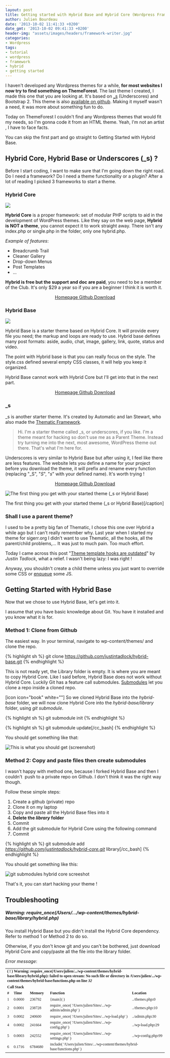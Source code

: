 ```yaml
---
layout: post
title: Getting started with Hybrid Base and Hybrid Core (Wordpress Framework)
author: Julien Bourdeau
date: '2013-10-02 11:41:33 +0200'
date_gmt: '2013-10-02 09:41:33 +0200'
header-img: "assets/images/headers/framework-writer.jpg"
categories:
- Wordpress
tags:
- tutorial
- wordpress
- framework
- hybrid
- getting started
---
```


I haven't developed any Wordpress themes for a while, **for most websites I now try to find something on ThemeForest**. The last theme I created, I made this one that you are looking at. It's based on [_s](http://underscores.me/) (Underscores) and Bootstrap 2. This theme is also [available on github](https://github.com/julienbourdeau/sigerr-theme). Making it myself wasn't a need, it was more about something fun to do.

Today on ThemeForest I couldn't find any Wordpress themes that would fit my needs, so I'm gonna code it from an HTML theme. Yeah, I'm not an artist , I have to face facts.

<div class='alert alert-info'>
You can skip the first part and go straight to Getting Started with Hybrid Base.
</div>

## Hybrid Core, Hybrid Base or Underscores (_s) ?

Before I start coding, I want to make sure that I'm going down the right road. Do I need a framework? Do I need a theme functionality or a plugin? After a lot of reading I picked 3 frameworks to start a theme.

### Hybrid Core

![](/assets/images/content/2013/hybrid-core-logo-300x200.png)

**Hybrid Core** is a proper framework: set of modular PHP scripts to aid in the development of WordPress themes. Like they say on the web page, **Hybrid is NOT a theme**, you cannot expect it to work straight away. There isn't any index.php or single.php in the folder, only one hybrid.php.

_Example of features_:

* Breadcrumb Trail
* Cleaner Gallery
* Drop-down Menus
* Post Templates
* ...

**Hybrid is free but the support and doc are paid**, you need to be a member of the Club. It's only $29 a year so if you are a beginner I think it is worth it.

<div style="text-align:center;">
	<a class="btn btn-primary" href="http://themehybrid.com/hybrid-core">
		<i class="fa fa-home"></i>
		Homepage
	</a>
	<a class="btn btn-danger" href="https://github.com/justintadlock/hybrid-core">
		<i class="fa fa-github"></i>
		Github
	</a>
	<a class="btn btn-warning" href="https://github.com/justintadlock/hybrid-core/archive/master.zip">
		<i class="fa fa-file"></i>
		Download
	</a>
</div>

### Hybrid Base

![](/assets/images/content/2013/hybrid-base-screenshot-300x200.png)

Hybrid Base is a starter theme based on Hybrid Core. It will provide every file you need; the markup and loops are ready to use. Hybrid base defines many post formats: aside, audio, chat, image, gallery, link, quote, status and video.

The point with Hybrid base is that you can really focus on the style. The style.css defined several empty CSS classes, it will help you keep it organized.

Hybrid Base cannot work with Hybrid Core but I'll get into that in the next part.

<div style="text-align:center;">
	<a class="btn btn-primary" href="http://themehybrid.com/themes/hybrid-base">
		<i class="fa fa-home"></i>
		Homepage
	</a>
	<a class="btn btn-danger" href="https://github.com/justintadlock/hybrid-base">
		<i class="fa fa-github"></i>
		Github
	</a>
	<a class="btn btn-warning" href="https://github.com/justintadlock/hybrid-base/archive/master.zip">
		<i class="fa fa-file"></i>
		Download
	</a>
</div>

### _s

_s is another starter theme. It's created by Automatic and Ian Stewart, who also made the [Thematic Framework](http://thematictheme.com/).

> Hi. I'm a starter theme called _s, or underscores, if you like. I'm a theme meant for hacking so don't use me as a Parent Theme. Instead try turning me into the next, most awesome, WordPress theme out there. That's what I'm here for.

Underscores is very similar to Hybrid Base but after using it, I feel like there are less features. The website lets you define a name for your project before you download the theme, it will prefix and rename every function (replacing "_S", "_S_", "_s_" with your defined name). It's worth trying !

<div style="text-align:center;">
	<a class="btn btn-primary" href="http://underscores.me/">
		<i class="fa fa-home"></i>
		Homepage
	</a>
	<a class="btn btn-danger" href="https://github.com/automattic/_s">
		<i class="fa fa-github"></i>
		Github
	</a>
	<a class="btn btn-warning" href="https://github.com/Automattic/_s/archive/master.zip">
		<i class="fa fa-file"></i>
		Download
	</a>
</div>

![The first thing you get with your started theme (_s or Hybrid Base)](/assets/images/content/2013/La_Boucherie_Bio__Un_site_utilisant_WordPress-680x371.png)

The first thing you get with your started theme (_s or Hybrid Base)[/caption]

### Shall I use a parent theme?

I used to be a pretty big fan of Thematic, I chose this one over Hybrid a while ago but I can't really remember why. Last year when I started my theme for sigerr.org I didn't want to use Thematic, all the hooks, all the parent/child problems,... It was just to much pain. Too much effort.

Today I came across this post "[Theme template hooks are outdated](http://justintadlock.com/archives/2013/09/16/theme-template-hooks-are-outdated)" by *Justin Tadlock*, what a relief. I wasn't being lazy: I was right !

Anyway, you shouldn't create a child theme unless you just want to override some CSS or [enqueue](http://codex.wordpress.org/Function_Reference/wp_enqueue_script) some JS.

## Getting Started with Hybrid Base

Now that we chose to use Hybrid Base, let's get into it.

<div class='alert alert-warning'>
I assume that you have basic knowledge about Git. You have it installed and you know what it is for.
</div>

### Method 1: Clone from Github

The easiest way. In your terminal, navigate to wp-content/themes/ and clone the repo.

{% highlight sh %}
git clone https://github.com/justintadlock/hybrid-base.git
{% endhighlight %}

This is not ready yet, the Library folder is empty. It is where you are meant to copy Hybrid Core. Like I said before, Hybrid Base does not work without Hybrid Core. Luckily Git has a feature call submodules. [Submodules](http://git-scm.com/book/en/Git-Tools-Submodules) let you clone a repo inside a cloned repo.

[icon icon="book" white=""] So we cloned Hybrid Base into the *hybrid-base* folder, we will now clone Hybrid Core into the *hybrid-base/library* folder, using *git submodule*.

{% highlight sh %}
git submodule init
{% endhighlight %}

{% highlight sh %}
git submodule update[/cc_bash]
{% endhighlight %}

You should get something like that:

![This is what you should get (screenshot)](/assets/images/content/2013/1.___Sites_laboucheriebio.com_wp-content_themes_hybrid-base__zsh_.png)

### Method 2: Copy and paste files then create submodules

I wasn't happy with method one, because I forked Hybrid Base and then I couldn't  push to a private repo on Github. I don't think it was the right way though.

Follow these simple steps:

1. Create a github (private) repo
1. Clone it on my laptop
1. Copy and paste all the Hybrid Base files into it
1. **Delete the *library* folder**
1. Commit
1. Add the git submodule for Hybrid Core using the following command
1. Commit

{% highlight sh %}
git submodule add _https://github.com/justintadlock/hybrid-core.git_ library[/cc_bash]
{% endhighlight %}

You should get something like this:

![git submodules hybrid core screeshot](/assets/images/content/2013/git-submodules-hybrid-core-screeshot.png)

That's it, you can start hacking your theme !

## Troubleshooting

##### Warning: require_once(/Users/.../wp-content/themes/hybrid-base/library/hybrid.php)

You install Hybrid Base but you didn't install the Hybrid Core dependency. Refer to method 1 or Method 2 to do so.

Otherwise, if you don't know git and you can't be bothered, just download Hybrid Core and copy/paste all the file into the library folder.

_Error message_:

<table style="font-family: serif; font-size: 12px;" cellspacing="0" cellpadding="0">
<tbody>
<tr>
<td colspan="5" valign="middle"><b>( ! )</b><b> Warning: require_once(/Users/julien/.../wp-content/themes/hybrid-base/library/hybrid.php): failed to open stream: No such file or directory in /Users/julien/.../wp-content/themes/hybrid-base/functions.php on line <i>32</i></b></td>
</tr>
<tr>
<td colspan="5" valign="middle"><b>Call Stack</b></td>
</tr>
<tr>
<td valign="middle"><b>#</b></td>
<td valign="middle"><b>Time</b></td>
<td valign="middle"><b>Memory</b></td>
<td valign="middle"><b>Function</b></td>
<td valign="middle"><b>Location</b></td>
</tr>
<tr>
<td valign="middle">1</td>
<td valign="middle">0.0000</td>
<td valign="middle">236792</td>
<td valign="middle">{main}( )</td>
<td valign="middle">../themes.php<b>:</b>0</td>
</tr>
<tr>
<td valign="middle">2</td>
<td valign="middle">0.0001</td>
<td valign="middle">238728</td>
<td valign="middle">require_once( '/Users/julien/Sites/.../wp-admin/admin.php' )</td>
<td valign="middle">../themes.php<b>:</b>10</td>
</tr>
<tr>
<td valign="middle">3</td>
<td valign="middle">0.0002</td>
<td valign="middle">240600</td>
<td valign="middle">require_once( '/Users/julien/Sites/.../wp-load.php' )</td>
<td valign="middle">../admin.php<b>:</b>30</td>
</tr>
<tr>
<td valign="middle">4</td>
<td valign="middle">0.0002</td>
<td valign="middle">241664</td>
<td valign="middle">require_once( '/Users/julien/Sites/.../wp-config.php' )</td>
<td valign="middle">../wp-load.php<b>:</b>29</td>
</tr>
<tr>
<td valign="middle">5</td>
<td valign="middle">0.0003</td>
<td valign="middle">242552</td>
<td valign="middle">require_once( '/Users/julien/Sites/.../wp-settings.php' )</td>
<td valign="middle">../wp-config.php<b>:</b>99</td>
</tr>
<tr>
<td valign="middle">6</td>
<td valign="middle">0.1716</td>
<td valign="middle">6784680</td>
<td colspan="2" valign="middle">include( '/Users/julien/Sites/.../wp-content/themes/hybrid-base/functions.php' )</td>
</tr>
</tbody>
</table>

